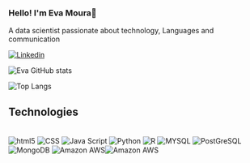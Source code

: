 ### Hello! I'm Eva Moura👋
A data scientist passionate about technology, Languages and communication<br/>
  


[![Linkedin](https://img.shields.io/badge/LinkedIn-0077B5?style=for-the-badge&logo=linkedin&logoColor=white)](https://www.linkedin.com/in/evamoura/) 

![Eva GitHub stats](https://github-readme-stats.vercel.app/api?username=EvaMoura&show_icons=true&theme=radical)

![Top Langs](https://github-readme-stats.vercel.app/api/top-langs/?username=EvaMoura&layout=compact)
## Technologies  

<div style="display: inline_block"><br/><img align="center" alt="html5" src="https://img.shields.io/badge/HTML5-E34F26?style=for-the-badge&logo=html5&logoColor=white"/> <img align="center" alt="CSS" src="https://img.shields.io/badge/CSS-239120?&style=for-the-badge&logo=css3&logoColor=white"/> <img align="center" alt="Java Script" src="https://img.shields.io/badge/JavaScript-F7DF1E?style=for-the-badge&logo=javascript&logoColor=black"/> <img align="center" alt="Python" src="https://img.shields.io/badge/Python-14354C?style=for-the-badge&logo=python&logoColor=white"/> <img align="center" alt="R" src="https://img.shields.io/badge/R-276DC3?style=for-the-badge&logo=r&logoColor=white"/> <img align="center" alt="MYSQL" src="https://img.shields.io/badge/MySQL-00000F?style=for-the-badge&logo=mysql&logoColor=white"/> <img align="center" alt="PostGreSQL" src="https://img.shields.io/badge/PostgreSQL-316192?style=for-the-badge&logo=postgresql&logoColor=white"/> <img align="center" alt="MongoDB" src="https://img.shields.io/badge/MongoDB-4EA94B?style=for-the-badge&logo=mongodb&logoColor=white"/> <img align="center" alt="Amazon AWS" src="https://img.shields.io/badge/Amazon_AWS-232F3E?style=for-the-badge&logo=amazon-aws&logoColor=white"/><img align="center" alt="Amazon AWS" src="https://img.shields.io/badge/Microsoft_Excel-217346?style=for-the-badge&logo=microsoft-excel&logoColor=white"/>

</div>
